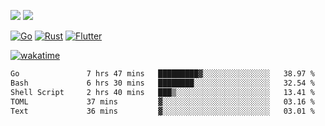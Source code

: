 [![](https://img.shields.io/badge/Windows_11-Pro-292e33?style=flat-square&logo=windows&logoColor=ffffff)](https://www.microsoft.com/en-us/windows/)
[![](https://img.shields.io/badge/macOS-Sonoma-292e33?style=flat-square&logo=apple&logoColor=ffffff)](https://www.apple.com/macbook-pro/) 

[![Go](https://img.shields.io/badge/-Go-DEA584?style=flat&logo=go&logoColor=000000)](https://golang.org/)
[![Rust](https://img.shields.io/badge/-Rust-DEA584?style=flat&logo=rust&logoColor=000000)](https://www.rust-lang.org)
[![Flutter](https://img.shields.io/badge/-Flutter-DEA584?style=flat&logo=flutter&logoColor=000000)](https://flutter.dev/)

[![wakatime](https://wakatime.com/badge/user/9bb0c784-91ca-4b5c-8e9c-b13ece0f7b09.svg)](https://wakatime.com/@9bb0c784-91ca-4b5c-8e9c-b13ece0f7b09)


<!--START_SECTION:waka-->

```txt
Go               7 hrs 47 mins   █████████▓░░░░░░░░░░░░░░░   38.97 %
Bash             6 hrs 30 mins   ████████░░░░░░░░░░░░░░░░░   32.54 %
Shell Script     2 hrs 40 mins   ███▒░░░░░░░░░░░░░░░░░░░░░   13.41 %
TOML             37 mins         ▓░░░░░░░░░░░░░░░░░░░░░░░░   03.16 %
Text             36 mins         ▓░░░░░░░░░░░░░░░░░░░░░░░░   03.01 %
```

<!--END_SECTION:waka-->
